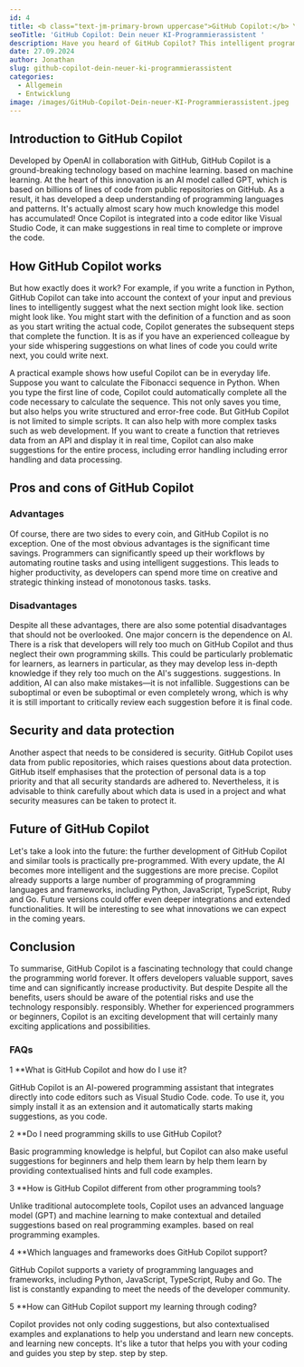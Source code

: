 ```yaml
---
id: 4
title: <b class="text-jm-primary-brown uppercase">GitHub Copilot:</b> Your new AI programming assistant
seoTitle: 'GitHub Copilot: Dein neuer KI-Programmierassistent '
description: Have you heard of GitHub Copilot? This intelligent programming assistant could become your new best friend if you're involved in programming and software development. Let's dive into the world of GitHub Copilot and see how this AI-powered helper works, where it can support us and what advantages and disadvantages come with it.
date: 27.09.2024
author: Jonathan
slug: github-copilot-dein-neuer-ki-programmierassistent
categories:
  - Allgemein
  - Entwicklung
image: /images/GitHub-Copilot-Dein-neuer-KI-Programmierassistent.jpeg
---
```


## Introduction to GitHub Copilot

Developed by OpenAI in collaboration with GitHub, GitHub Copilot is a ground-breaking technology based on machine
learning.
based on machine learning. At the heart of this innovation is an AI model called GPT, which is based on billions of
lines of code
from public repositories on GitHub. As a result, it has developed a deep understanding of
programming languages and patterns. It's actually almost scary how much knowledge this model has accumulated! Once
Copilot is integrated into a code editor like Visual Studio Code, it can make suggestions in real time to complete or
improve the code.

## How GitHub Copilot works

But how exactly does it work? For example, if you write a function in Python, GitHub Copilot can take into account the
context of your input and previous lines to intelligently suggest what the next section might look like.
section might look like. You might start with the definition of a function and as soon as you start writing the
actual code, Copilot generates the subsequent steps that complete the function. It
is as if you have an experienced colleague by your side whispering suggestions on what lines of code you could write
next, you could write next.

A practical example shows how useful Copilot can be in everyday life. Suppose you want to calculate the Fibonacci
sequence in
Python. When you type the first line of code, Copilot could automatically complete all the code
necessary to calculate the sequence. This not only saves you time, but also helps you
write structured and error-free code. But GitHub Copilot is not limited to simple scripts.
It can also help with more complex tasks such as web development. If you want to create a function that retrieves data
from an API and display it in real time, Copilot can also make suggestions for the entire process, including error
handling
including error handling and data processing.

## Pros and cons of GitHub Copilot

### Advantages

Of course, there are two sides to every coin, and GitHub Copilot is no exception. One of the most obvious advantages
is the significant time savings. Programmers can significantly speed up their workflows by
automating routine tasks and using intelligent suggestions. This leads to higher productivity, as
developers can spend more time on creative and strategic thinking instead of monotonous tasks.
tasks.

### Disadvantages

Despite all these advantages, there are also some potential disadvantages that should not be overlooked. One major
concern is the dependence on AI. There is a risk that developers will rely too much on GitHub Copilot
and thus neglect their own programming skills. This could be particularly problematic for learners, as
learners in particular, as they may develop less in-depth knowledge if they rely too much on the AI's suggestions.
suggestions. In addition, AI can also make mistakes—it is not infallible. Suggestions can be suboptimal or even
be suboptimal or even completely wrong, which is why it is still important to critically review each suggestion before
it is
final code.

## Security and data protection

Another aspect that needs to be considered is security. GitHub Copilot uses data from public repositories, which raises
questions about data protection. GitHub itself emphasises that the protection of personal
data is a top
priority and that all security standards are adhered to. Nevertheless, it is advisable to think carefully about which
data is used in a project and what security measures can be taken to protect it.

## Future of GitHub Copilot

Let's take a look into the future: the further development of GitHub Copilot and similar tools is practically
pre-programmed.
With every update, the AI becomes more intelligent and the suggestions are more precise. Copilot already supports a
large
number of programming
of programming languages and frameworks, including Python, JavaScript, TypeScript, Ruby and Go. Future versions
could offer even deeper integrations and extended functionalities. It will be interesting to see what innovations
we can expect in the coming years.

## Conclusion

To summarise, GitHub Copilot is a fascinating technology that could change the programming world forever.
It offers developers valuable support, saves time and can significantly increase productivity. But despite
Despite all the benefits, users should be aware of the potential risks and use the technology responsibly.
responsibly. Whether for experienced programmers or beginners, Copilot is an exciting development that will certainly
many exciting applications and possibilities.

### FAQs

1 **What is GitHub Copilot and how do I use it?

GitHub Copilot is an AI-powered programming assistant that integrates directly into code editors such as Visual Studio
Code.
code. To use it, you simply install it as an extension and it automatically starts making suggestions,
as you code.

2 **Do I need programming skills to use GitHub Copilot?

Basic programming knowledge is helpful, but Copilot can also make useful suggestions for beginners and help them learn
by
help them learn by providing contextualised hints and full code examples.

3 **How is GitHub Copilot different from other programming tools?

Unlike traditional autocomplete tools, Copilot uses an advanced language model (GPT)
and machine learning to make contextual and detailed suggestions based on real programming examples.
based on real programming examples.

4 **Which languages and frameworks does GitHub Copilot support?

GitHub Copilot supports a variety of programming languages and frameworks, including Python, JavaScript,
TypeScript, Ruby and Go. The list is constantly expanding to meet the needs of the developer community.

5 **How can GitHub Copilot support my learning through coding?

Copilot provides not only coding suggestions, but also contextualised examples and explanations to help you understand
and learn new concepts.
and learning new concepts. It's like a tutor that helps you with your coding and guides you step by step.
step by step.
